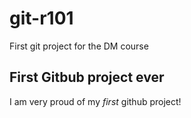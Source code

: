 # git-r101

First git project for the DM course

## First Gitbub project ever

I am very proud of my *first* github project!
